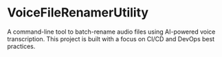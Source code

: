 # VoiceFileRenamerUtility

A command-line tool to batch-rename audio files using AI-powered voice transcription. This project is built with a focus on CI/CD and DevOps best practices.